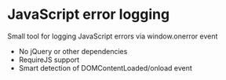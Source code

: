 JavaScript error logging
========================

Small tool for logging JavaScript errors via window.onerror event
- No jQuery or other dependencies
- RequireJS support
- Smart detection of DOMContentLoaded/onload event
